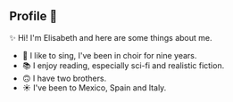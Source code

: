 ## Profile 💬

✨ Hi! I'm Elisabeth and here are some things about me.

- 🎵 I like to sing, I've been in choir for nine years.
- 📚 I enjoy reading, especially sci-fi and realistic fiction.
- 🙃 I have two brothers.
- ☀ I've been to Mexico, Spain and Italy.
